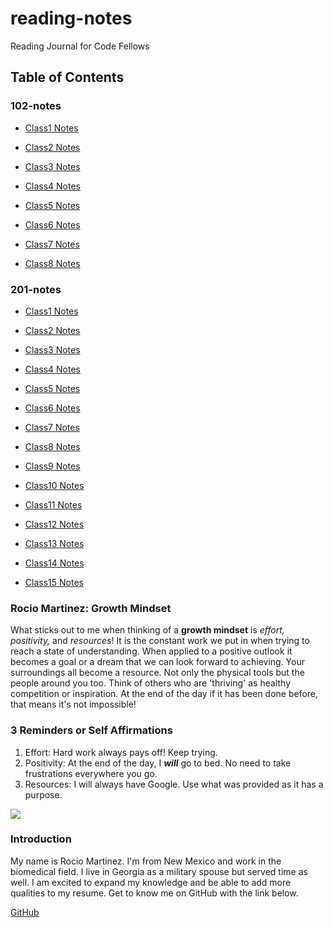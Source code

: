 # reading-notes

Reading Journal for Code Fellows

## Table of Contents

### 102-notes

- [Class1 Notes](102-notes/markdownnotes.md)

- [Class2 Notes](102-notes/gitnotes/texteditor.md)

- [Class3 Notes](102-notes/gitnotes.md)

- [Class4 Notes](102-notes/git-github.md)

- [Class5 Notes](102-notes/class5.md)

- [Class6 Notes](102-notes/class6.md)

- [Class7 Notes](102-notes/class7.md)

- [Class8 Notes](102-notes/class8.md)


### 201-notes

- [Class1 Notes](201-notes/class1.md)

- [Class2 Notes](201-notes/class2.md)

- [Class3 Notes](201-notes/class3.md)

- [Class4 Notes](201-notes/class4.md)

- [Class5 Notes](201-notes/class5.md)

- [Class6 Notes](201-notes/class6.md)

- [Class7 Notes](201-notes/class7.md)

- [Class8 Notes](201-notes/class8.md)

- [Class9 Notes](201-notes/class9.md)

- [Class10 Notes](201-notes/class10.md)

- [Class11 Notes](201-notes/class11.md)

- [Class12 Notes](201-notes/class12.md)

- [Class13 Notes](201-notes/class13.md)

- [Class14 Notes](201-notes/class14.md)

- [Class15 Notes](201-notes/class15.md)




### **Rocio Martinez: Growth Mindset**

What sticks out to me when thinking of a **growth mindset** is 
*effort, positivity,* and *resources*!
It is the constant work we put in when trying to reach a state of  understanding. When applied to a positive outlook it becomes a goal or a dream that we can look forward to achieving. Your surroundings all become a resource. Not only the physical tools but the people around you too. Think of others who are 'thriving' as healthy competition or inspiration. At the end of the day if it has been done before, that means it's not impossible! 

### 3 Reminders or Self Affirmations

1. Effort: Hard work always pays off! Keep trying.
2. Positivity: At the end of the day, I ***will*** go to bed. No need to take frustrations everywhere you go.
3. Resources: I will always have Google. Use what was provided as it has a purpose.

<img src="https://media.istockphoto.com/id/168626617/photo/three-flower-pots-representing-three-stages-of-growth.jpg?s=2048x2048&w=is&k=20&c=K611vbCtKE6iG5KVpbYZr8OMl__WOckRxkNjpVbaG70=" />


### Introduction

My name is Rocio Martinez. I'm from New Mexico and work in the biomedical field. I live in Georgia as a military spouse but served time as well. I am excited to expand my knowledge and be able to add more qualities to my resume. Get to know me on GitHub with the link below.

[GitHub](https://github.com/RocioCMartinez)

